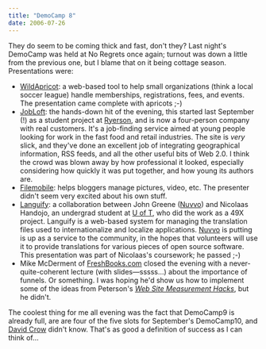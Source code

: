 ```yaml
---
title: "DemoCamp 8"
date: 2006-07-26
---
```

They do seem to be coming thick and fast, don't they?  Last night's DemoCamp was held at No Regrets once again; turnout was down a little from the previous one, but I blame that on it being cottage season.  Presentations were:
<ul>
  <li><a href="http://wildapricot.com/">WildApricot</a>: a web-based tool to help small organizations (think a local soccer league) handle memberships, registrations, fees, and events.  The presentation came complete with apricots ;-)</li>
  <li><a href="http://www.jobloft.com">JobLoft</a>: the hands-down hit of the evening, this started last September (!) as a student project at <a href="http://www.ryerson.ca">Ryerson</a>, and is now a four-person company with real customers.  It's a job-finding service aimed at young people looking for work in the fast food and retail industries.  The site is <em>very</em> slick, and they've done an excellent job of integrating geographical information, RSS feeds, and all the other useful bits of Web 2.0.  I think the crowd was blown away by how professional it looked, especially considering how quickly it was put together, and how young its authors are.</li>
  <li><a href="http://www.filemobile.com/">Filemobile</a>: helps bloggers manage pictures, video, etc.  The presenter didn't seem very excited about his own stuff.</li>
  <li><a href="http://languify.com/">Languify</a>: a collaboration between John Greene (<a href="http://www.nuvvo.com">Nuvvo</a>) and Nicolaas Handojo, an undergrad student at <a href="http://www.cs.utoronto.ca">U of T</a>, who did the work as a 49X project.  Languify is a web-based system for managing the translation files used to internationalize and localize applications.  <a href="http://www.nuvvo.com">Nuvvo</a> is putting is up as a service to the community, in the hopes that volunteers will use it to provide translations for various pieces of open source software.  This presentation was part of Nicolaas's coursework; he passed ;-)</li>
  <li>Mike McDerment of <a href="http://www.freshbooks.com">FreshBooks.com</a> closed the evening with a never-quite-coherent lecture (with slides—sssss…) about the importance of funnels.  Or something. I was hoping he'd show us how to implement some of the ideas from Peterson's <a href="http://www.amazon.com/gp/product/0596009887"><em>Web Site Measurement Hacks</em></a>, but he didn't.</li>
</ul>
The coolest thing for me all evening was the fact that DemoCamp9 is already full, are are four of the five slots for September's DemoCamp10, and <a href="http://davidcrow.ca/">David Crow</a> didn't know.  That's as good a definition of success as I can think of…
